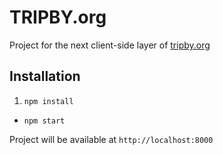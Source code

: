 # TRIPBY.org
Project for the next client-side layer of [tripby.org]()

## Installation
1. `npm install`
- `npm start`

Project will be available at `http://localhost:8000`
